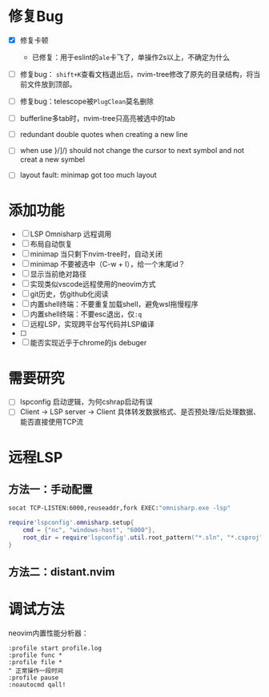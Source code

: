 # 修复Bug
- [x] 修复卡顿
    - 已修复：用于eslint的`ale`卡飞了，单操作2s以上，不确定为什么

- [ ] 修复bug： `shift+K`查看文档退出后，nvim-tree修改了原先的目录结构，将当前文件放到顶部。
- [ ] 修复bug：telescope被`PlugClean`莫名删除
- [ ] bufferline多tab时，nvim-tree只高亮被选中的tab
- [ ] redundant double quotes when creating a new line
- [ ] when use }/]/) should not change the cursor to next symbol and not creat a new symbel
- [ ] layout fault: minimap got too much layout

# 添加功能
- [ ] LSP Omnisharp 远程调用
- [ ] 布局自动恢复
- [ ] minimap 当只剩下nvim-tree时，自动关闭
- [ ] minimap 不要被选中（C-w + l），给一个末尾id？
- [ ] 显示当前绝对路径
- [ ] 实现类似vscode远程使用的neovim方式
- [ ] git历史，仿github化阅读
- [ ] 内置shell终端：不要重复加载shell，避免wsl拖慢程序
- [ ] 内置shell终端：不要esc退出，仅`:q`
- [ ] 远程LSP，实现跨平台写代码并LSP编译
- [ ]
- [ ] 能否实现近乎于chrome的js debuger

# 需要研究
- [ ] lspconfig 启动逻辑，为何cshrap启动有误
- [ ] Client -> LSP server -> Client 具体转发数据格式、是否预处理/后处理数据、能否直接使用TCP流

# 远程LSP

## 方法一：手动配置
```bash
socat TCP-LISTEN:6000,reuseaddr,fork EXEC:"omnisharp.exe -lsp"
```

```lua
require'lspconfig'.omnisharp.setup{
    cmd = {"nc", "windows-host", "6000"},
    root_dir = require'lspconfig'.util.root_pattern("*.sln", "*.csproj"),
}


```

## 方法二：distant.nvim

# 调试方法
neovim内置性能分析器：
```
:profile start profile.log
:profile func *
:profile file *
" 正常操作一段时间
:profile pause
:noautocmd qall!
```
